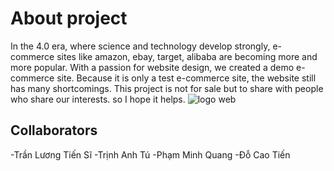 # About project
In the 4.0 era, where science and technology develop strongly, e-commerce sites like amazon, ebay, target, alibaba are becoming more and more popular. With a passion for website design, we created a demo e-commerce site. Because it is only a test e-commerce site, the website still has many shortcomings. This project is not for sale but to share with people who share our interests. so I hope it helps.
![logo web](https://photos.app.goo.gl/cV6jZinTmfbrzxWj7)
## Collaborators
-Trần Lương Tiến Sĩ
-Trịnh Anh Tú
-Phạm Minh Quang
-Đỗ Cao Tiến 